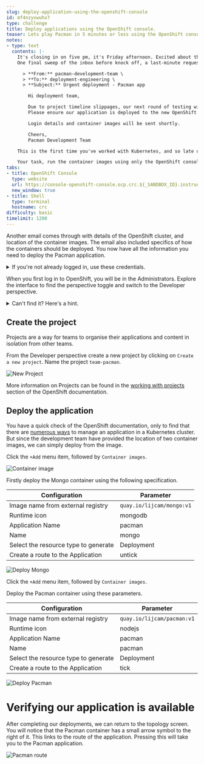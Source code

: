 ```yaml
---
slug: deploy-application-using-the-openshift-console
id: mf4nzyvwuhx7
type: challenge
title: Deploy applications using the OpenShift console.
teaser: Lets play Pacman in 5 minutes or less using the OpenShift console.
notes:
- type: text
  contents: |-
    It's closing in on five pm, it's Friday afternoon. Excited about the weekend, you're already making mental notes on what you want to do on Saturday.
    One final sweep of the inbox before knock off, a last-minute request comes from one of the application teams.

      > **From:** pacman-development-team \
      > **To:** deployment-engineering \
      > **Subject:** Urgent deployment - Pacman app

        Hi deployment team,

        Due to project timeline slippages, our next round of testing will be conducted over the weekend. We are also trialling a container-based delivery method of our application.
        Please ensure our application is deployed to the new OpenShift cluster before Saturday morning.

        Login details and container images will be sent shortly.

        Cheers,
        Pacman Development Team

    This is the first time you've worked with Kubernetes, and so late on a Friday! Where do you start?

    Your task, run the container images using only the OpenShift console.
tabs:
- title: OpenShift Console
  type: website
  url: https://console-openshift-console.ocp.crc.${_SANDBOX_ID}.instruqt.io
  new_window: true
- title: Shell
  type: terminal
  hostname: crc
difficulty: basic
timelimit: 1200
---
```

Another email comes through with details of the OpenShift cluster, and location of the container images.
The email also included specifics of how the containers should be deployed.
You now have all the information you need to deploy the Pacman application.

<details><summary>If you're not already logged in, use these credentials.</summary>
<pre>
  username: admin
  password: admin
</pre>
</details>


When you first log in to OpenShift, you will be in the Administrators. Explore the interface to find the perspective toggle and switch to the Developer perspective.

<details><summary>Can't find it? Here's a hint.</summary>

![perspective-toggle](../assets/perspective-toggle.png)

</details>

## Create the project

Projects are a way for teams to organise their applications and content in isolation from other teams.

From the Developer perspective create a new project by clicking on `Create a new project`.
Name the project `team-pacman`.

![New Project](../assets/create-new-project.png)

More information on Projects can be found in the [working with projects](https://docs.openshift.com/container-platform/4.10/applications/projects/working-with-projects.html "Red Hat OpenShift documentation") section of the OpenShift documentation.

## Deploy the application

You have a quick check of the OpenShift documentation, only to find that there are [numerous ways](https://docs.openshift.com/container-platform/4.10/applications/creating_applications/odc-creating-applications-using-developer-perspective.html "Red Hat OpenShift documentation") to manage an application in a Kubernetes cluster. But since the development team have provided the location of two container images, we can simply deploy from the image.

Click the `+Add` menu item, followed by `Container images`.

![Container image](../assets/container-images.png)

Firstly deploy the Mongo container using the following specification.



| Configuration                        | Parameter                 |
|--------------------------------------|---------------------------|
| Image name from external registry    | `quay.io/lijcam/mongo:v1` |
| Runtime icon                         | mongodb                   |
| Application Name                     | pacman                    |
| Name                                 | mongo                     |
| Select the resource type to generate | Deployment                |
| Create a route to the Application    | untick                    |

![Deploy Mongo](../assets/deploy-mongo.png)

Click the `+Add` menu item, followed by `Container images`.

Deploy the Pacman container using these parameters.

| Configuration                        | Parameter                  |
|--------------------------------------|----------------------------|
| Image name from external registry    | `quay.io/lijcam/pacman:v1` |
| Runtime icon                         | nodejs                     |
| Application Name                     | pacman                     |
| Name                                 | pacman                     |
| Select the resource type to generate | Deployment                 |
| Create a route to the Application    | tick                       |

![Deploy Pacman](../assets/deploy-pacman.png)

# Verifying our application is available

After completing our deployments, we can return to the topology screen. You will notice that the Pacman container has a small arrow symbol to the right of it. This links to the route of the application. Pressing this will take you to the Pacman application.

![Pacman route](../assets/launch-route.png)
